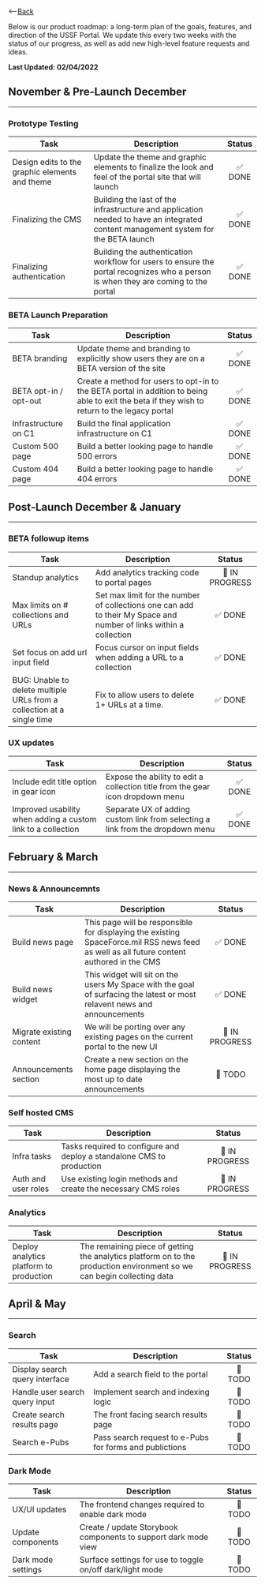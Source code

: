 <--[Back](https://ussf-orbit.github.io/ussf-portal/portal-updates)

Below is our product roadmap: a long-term plan of the goals, features, and direction of the USSF Portal. We update this every two weeks with the status of our progress, as well as add new high-level feature requests and ideas.

**Last Updated: 02/04/2022**

## November & Pre-Launch December

____________________________________________________

### Prototype Testing

| Task  | Description | Status |
| ------ | ------ | :------: |
| Design edits to the graphic elements and theme | Update the theme and graphic elements to finalize the look and feel of the portal site that will launch | :white_check_mark: DONE |
| Finalizing the CMS | Building the last of the infrastructure and application needed to have an integrated content management system for the BETA launch | :white_check_mark: DONE |
| Finalizing authentication | Building the authentication workflow for users to ensure the portal recognizes who a person is when they are coming to the portal | :white_check_mark: DONE |

### BETA Launch Preparation

| Task  | Description | Status |
| ------ | ------ | :------: |
| BETA branding | Update theme and branding to explicitly show users they are on a BETA version of the site | :white_check_mark: DONE |
| BETA opt-in / opt-out | Create a method for users to opt-in to the BETA portal in addition to being able to exit the beta if they wish to return to the legacy portal | :white_check_mark: DONE |
| Infrastructure on C1 | Build the final application infrastructure on C1 | :white_check_mark: DONE |
| Custom 500 page | Build a better looking page to handle 500 errors | :white_check_mark: DONE |
| Custom 404 page | Build a better looking page to handle 404 errors | :white_check_mark: DONE |

## Post-Launch December & January

____________________________________________________

### BETA followup items

| Task  | Description | Status |
| ------ | ------ | :------: |
| Standup analytics | Add analytics tracking code to portal pages | :construction: IN PROGRESS |
| Max limits on # collections and URLs | Set max limit for the number of collections one can add to their My Space and number of links within a collection | :white_check_mark: DONE |
| Set focus on add url input field | Focus cursor on input fields when adding a URL to a collection | :white_check_mark: DONE |
| BUG: Unable to delete multiple URLs from a collection at a single time | Fix to allow users to delete 1+ URLs at a time. | :white_check_mark: DONE |

### UX updates

| Task  | Description | Status |
| ------ | ------ | :------: |
| Include edit title option in gear icon | Expose the ability to edit a collection title from the gear icon dropdown menu | :white_check_mark: DONE |
| Improved usability when adding a custom link to a collection | Separate UX of adding custom link from selecting a link from the dropdown menu | :white_check_mark: DONE |

## February & March

____________________________________________________

### News & Announcemnts

| Task  | Description | Status |
| ------ | ------ | :------: |
| Build news page | This page will be responsible for displaying the existing SpaceForce.mil RSS news feed as well as all future content authored in the CMS | :white_check_mark: DONE |
| Build news widget | This widget will sit on the users My Space with the goal of surfacing the latest or most relavent news and announcements | :white_check_mark: DONE |
| Migrate existing content | We will be porting over any existing pages on the current portal to the new UI | :construction: IN PROGRESS |
| Announcements section | Create a new section on the home page displaying the most up to date announcements | :construction: TODO |

### Self hosted CMS

| Task  | Description | Status |
| ------ | ------ | :------: |
| Infra tasks | Tasks required to configure and deploy a standalone CMS to production | :construction: IN PROGRESS |
| Auth and user roles | Use existing login methods and create the necessary CMS roles | :construction: IN PROGRESS |

### Analytics
| Task  | Description | Status |
| ------ | ------ | :------: |
| Deploy analytics platform to production | The remaining piece of getting the analytics platform on to the production environment so we can begin collecting data | :construction: IN PROGRESS |



## April & May

____________________________________________________

### Search

| Task  | Description | Status |
| ------ | ------ | :------: |
| Display search query interface | Add a search field to the portal | :construction: TODO |
| Handle user search query input | Implement search and indexing logic | :construction: TODO |
| Create search results page | The front facing search results page | :construction: TODO |
| Search e-Pubs | Pass search request to e-Pubs for forms and publictions | :construction: TODO |

### Dark Mode

| Task  | Description | Status |
| ------ | ------ | :------: |
| UX/UI updates | The frontend changes required to enable dark mode | :construction: TODO |
| Update components | Create / update Storybook components to support dark mode view | :construction: TODO |
| Dark mode settings | Surface settings for use to toggle on/off dark/light mode | :construction: TODO |
